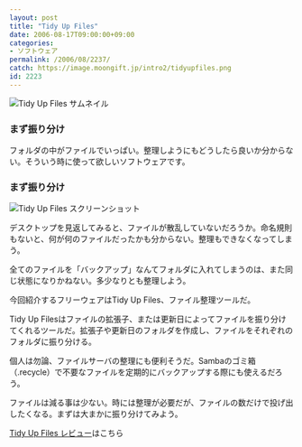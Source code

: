 ```yaml
---
layout: post
title: "Tidy Up Files"
date: 2006-08-17T09:00:00+09:00
categories:
- ソフトウェア
permalink: /2006/08/2237/
catch: https://image.moongift.jp/intro2/tidyupfiles.png
id: 2223
---
```

 ![Tidy Up Files サムネイル](https://image.moongift.jp/intro2/tidyupfiles.t.png "Tidy Up Files サムネイル")
  

### まず振り分け
  
フォルダの中がファイルでいっぱい。整理しようにもどうしたら良いか分からない。そういう時に使って欲しいソフトウェアです。  
<!--more-->  

### まず振り分け
  

![Tidy Up Files スクリーンショット](https://image.moongift.jp/intro2/tidyupfiles.png "Tidy Up Files スクリーンショット")

  

デスクトップを見返してみると、ファイルが散乱していないだろうか。命名規則もないと、何が何のファイルだったかも分からない。整理もできなくなってしまう。

  

全てのファイルを「バックアップ」なんてフォルダに入れてしまうのは、また同じ状態になりかねない。多少なりとも整理しよう。

  

今回紹介するフリーウェアはTidy Up Files、ファイル整理ツールだ。

  

Tidy Up Filesはファイルの拡張子、または更新日によってファイルを振り分けてくれるツールだ。拡張子や更新日のフォルダを作成し、ファイルをそれぞれのフォルダに振り分ける。

  

個人は勿論、ファイルサーバの整理にも便利そうだ。Sambaのゴミ箱（.recycle）で不要なファイルを定期的にバックアップする際にも使えるだろう。

  

ファイルは減る事は少ない。時には整理が必要だが、ファイルの数だけで投げ出したくなる。まずは大まかに振り分けてみよう。

  

[Tidy Up Files レビュー](http://fw.moongift.jp/review/i-2238.html)はこちら

